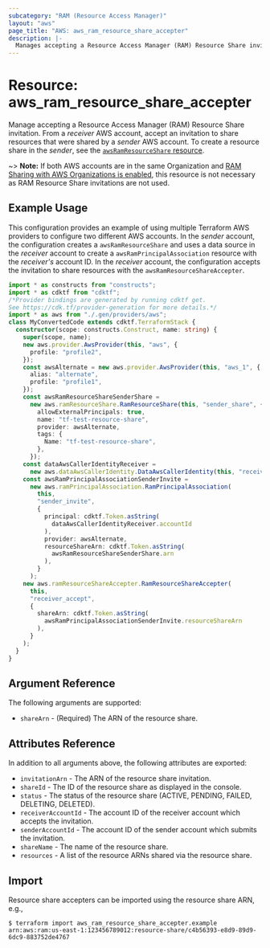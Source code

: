 ```yaml
---
subcategory: "RAM (Resource Access Manager)"
layout: "aws"
page_title: "AWS: aws_ram_resource_share_accepter"
description: |-
  Manages accepting a Resource Access Manager (RAM) Resource Share invitation.
---
```


# Resource: aws_ram_resource_share_accepter

Manage accepting a Resource Access Manager (RAM) Resource Share invitation. From a _receiver_ AWS account, accept an invitation to share resources that were shared by a _sender_ AWS account. To create a resource share in the _sender_, see the [`awsRamResourceShare` resource](/docs/providers/aws/r/ram_resource_share.html).

~> **Note:** If both AWS accounts are in the same Organization and [RAM Sharing with AWS Organizations is enabled](https://docs.aws.amazon.com/ram/latest/userguide/getting-started-sharing.html#getting-started-sharing-orgs), this resource is not necessary as RAM Resource Share invitations are not used.

## Example Usage

This configuration provides an example of using multiple Terraform AWS providers to configure two different AWS accounts. In the _sender_ account, the configuration creates a `awsRamResourceShare` and uses a data source in the _receiver_ account to create a `awsRamPrincipalAssociation` resource with the _receiver's_ account ID. In the _receiver_ account, the configuration accepts the invitation to share resources with the `awsRamResourceShareAccepter`.

```typescript
import * as constructs from "constructs";
import * as cdktf from "cdktf";
/*Provider bindings are generated by running cdktf get.
See https://cdk.tf/provider-generation for more details.*/
import * as aws from "./.gen/providers/aws";
class MyConvertedCode extends cdktf.TerraformStack {
  constructor(scope: constructs.Construct, name: string) {
    super(scope, name);
    new aws.provider.AwsProvider(this, "aws", {
      profile: "profile2",
    });
    const awsAlternate = new aws.provider.AwsProvider(this, "aws_1", {
      alias: "alternate",
      profile: "profile1",
    });
    const awsRamResourceShareSenderShare =
      new aws.ramResourceShare.RamResourceShare(this, "sender_share", {
        allowExternalPrincipals: true,
        name: "tf-test-resource-share",
        provider: awsAlternate,
        tags: {
          Name: "tf-test-resource-share",
        },
      });
    const dataAwsCallerIdentityReceiver =
      new aws.dataAwsCallerIdentity.DataAwsCallerIdentity(this, "receiver", {});
    const awsRamPrincipalAssociationSenderInvite =
      new aws.ramPrincipalAssociation.RamPrincipalAssociation(
        this,
        "sender_invite",
        {
          principal: cdktf.Token.asString(
            dataAwsCallerIdentityReceiver.accountId
          ),
          provider: awsAlternate,
          resourceShareArn: cdktf.Token.asString(
            awsRamResourceShareSenderShare.arn
          ),
        }
      );
    new aws.ramResourceShareAccepter.RamResourceShareAccepter(
      this,
      "receiver_accept",
      {
        shareArn: cdktf.Token.asString(
          awsRamPrincipalAssociationSenderInvite.resourceShareArn
        ),
      }
    );
  }
}

```

## Argument Reference

The following arguments are supported:

* `shareArn` - (Required) The ARN of the resource share.

## Attributes Reference

In addition to all arguments above, the following attributes are exported:

* `invitationArn` - The ARN of the resource share invitation.
* `shareId` - The ID of the resource share as displayed in the console.
* `status` - The status of the resource share (ACTIVE, PENDING, FAILED, DELETING, DELETED).
* `receiverAccountId` - The account ID of the receiver account which accepts the invitation.
* `senderAccountId` - The account ID of the sender account which submits the invitation.
* `shareName` - The name of the resource share.
* `resources` - A list of the resource ARNs shared via the resource share.

## Import

Resource share accepters can be imported using the resource share ARN, e.g.,

```
$ terraform import aws_ram_resource_share_accepter.example arn:aws:ram:us-east-1:123456789012:resource-share/c4b56393-e8d9-89d9-6dc9-883752de4767
```

<!-- cache-key: cdktf-0.17.0-pre.15 input-bfbfb12814a28ec070ccd262905c361b4817d29a3f6d26fadb52cbb979cf40ab -->